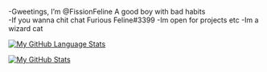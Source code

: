 -Gweetings, I’m @FissionFeline A good boy with bad habits \
-If you wanna chit chat Furious Feline#3399
-Im open for projects etc
-Im a wizard cat

 [![My GitHub Language Stats](https://github-readme-stats.vercel.app/api/top-langs/?username=FissionFeline&langs_count=5&theme=tokyonight)]()


[![My GitHub Stats](https://github-readme-stats.vercel.app/api/?username=FissionFeline&count_private=true&theme=tokyonight&showicons=true)]()















<!---
FissionFeline/FissionFeline is a ✨ special ✨ repository because its `README.md` (this file) appears on your GitHub profile.
You can click the Preview link to take a look at your changes.
--->
